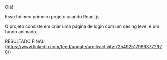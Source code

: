 Olá!

Esse foi meu primeiro projeto usando React.js

O projeto consiste em criar uma página de login com um desing leve, e um fundo animado. 

RESULTADO FINAL:
(https://www.linkedin.com/feed/update/urn:li:activity:7254925179963772928/)
